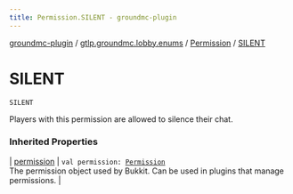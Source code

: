 ```yaml
---
title: Permission.SILENT - groundmc-plugin
---
```


[groundmc-plugin](../../index.html) / [gtlp.groundmc.lobby.enums](../index.html) / [Permission](index.html) / [SILENT](.)

# SILENT

`SILENT`

Players with this permission are allowed to silence their chat.

### Inherited Properties

| [permission](permission.html) | `val permission: `[`Permission`](https://hub.spigotmc.org/javadocs/spigot/org/bukkit/permissions/Permission.html)<br>The permission object used by Bukkit. Can be used in plugins that manage permissions. |

